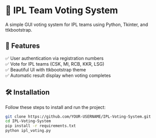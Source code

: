 # 🏏 IPL Team Voting System

A simple GUI voting system for IPL teams using Python, Tkinter, and ttkbootstrap.

## 🎯 Features
✅ User authentication via registration numbers  
✅ Vote for IPL teams (CSK, MI, RCB, KKR, LSG)  
✅ Beautiful UI with ttkbootstrap theme  
✅ Automatic result display when voting completes  

## 🛠 Installation
Follow these steps to install and run the project:

```sh
git clone https://github.com/YOUR-USERNAME/IPL-Voting-System.git
cd IPL-Voting-System
pip install -r requirements.txt
python ipl_voting.py
